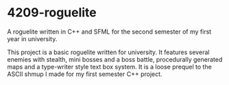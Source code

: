 # 4209-roguelite
A roguelite written in C++ and SFML for the second semester of my first year in university.

This project is a basic roguelite written for university. It features several enemies with stealth, mini bosses and a boss battle, procedurally generated maps and a type-writer style text box system. It is a loose prequel to the ASCII shmup I made for my first semester C++ project.
